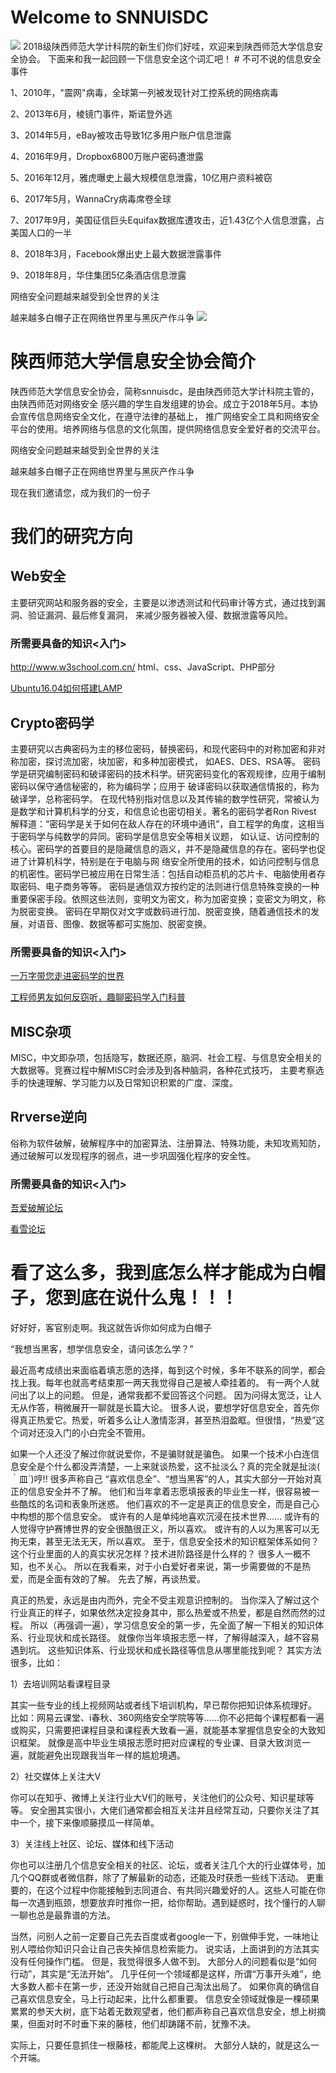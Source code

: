 # Welcome to SNNUISDC
<img src="https://pic1.zhimg.com/80/v2-0d0f376eb2f94a2c78d7128cd8ec2714_hd.jpg">
2018级陕西师范大学计科院的新生们你们好哇，欢迎来到陕西师范大学信息安全协会。
下面来和我一起回顾一下信息安全这个词汇吧！
# 不可不说的信息安全事件

1、2010年，"震网"病毒，全球第一列被发现针对工控系统的网络病毒

2、2013年6月，棱镜门事件，斯诺登外逃

3、2014年5月，eBay被攻击导致1亿多用户账户信息泄露

4、2016年9月，Dropbox6800万账户密码遭泄露

5、2016年12月，雅虎曝史上最大规模信息泄露，10亿用户资料被窃

6、2017年5月，WannaCry病毒席卷全球

7、2017年9月，美国征信巨头Equifax数据库遭攻击，近1.43亿个人信息泄露，占美国人口的一半

8、2018年3月，Facebook爆出史上最大数据泄露事件      

9、2018年8月，华住集团5亿条酒店信息泄露

网络安全问题越来越受到全世界的关注

越来越多白帽子正在网络世界里与黑灰产作斗争
<img src="https://octodex.github.com/images/linktocat.jpg">

# 陕西师范大学信息安全协会简介
陕西师范大学信息安全协会，简称snnuisdc，是由陕西师范大学计科院主管的，由陕西师范对网络安全
感兴趣的学生自发组建的协会。成立于2018年5月。本协会宣传信息网络安全文化，在遵守法律的基础上，
推广网络安全工具和网络安全平台的使用。培养网络与信息的文化氛围，提供网络信息安全爱好者的交流平台。

网络安全问题越来越受到全世界的关注

越来越多白帽子正在网络世界里与黑灰产作斗争

现在我们邀请您，成为我们的一份子
# 我们的研究方向
## Web安全
主要研究网站和服务器的安全，主要是以渗透测试和代码审计等方式，通过找到漏洞、验证漏洞、最后修复漏洞，
来减少服务器被入侵、数据泄露等风险。
### 所需要具备的知识<入门>
http://www.w3school.com.cn/ html、css、JavaScript、PHP部分

<a href="https://mp.weixin.qq.com/s/7Epgi8xv7bLSz6pIt6cyhQ">Ubuntu16.04如何搭建LAMP</a>

## Crypto密码学
主要研究以古典密码为主的移位密码，替换密码，和现代密码中的对称加密和非对称加密，探讨流加密，块加密，和多种加密模式，
如AES、DES、RSA等。
密码学是研究编制密码和破译密码的技术科学。研究密码变化的客观规律，应用于编制密码以保守通信秘密的，称为编码学；应用于
破译密码以获取通信情报的，称为破译学，总称密码学。
在现代特别指对信息以及其传输的数学性研究，常被认为是数学和计算机科学的分支，和信息论也密切相关。著名的密码学者Ron Rivest
解释道：“密码学是关于如何在敌人存在的环境中通讯”，自工程学的角度，这相当于密码学与纯数学的异同。密码学是信息安全等相关议题，
如认证、访问控制的核心。密码学的首要目的是隐藏信息的涵义，并不是隐藏信息的存在。密码学也促进了计算机科学，特别是在于电脑与网
络安全所使用的技术，如访问控制与信息的机密性。密码学已被应用在日常生活：包括自动柜员机的芯片卡、电脑使用者存取密码、电子商务等等。
密码是通信双方按约定的法则进行信息特殊变换的一种重要保密手段。依照这些法则，变明文为密文，称为加密变换；变密文为明文，称为脱密变换。
密码在早期仅对文字或数码进行加、脱密变换，随着通信技术的发展，对语音、图像、数据等都可实施加、脱密变换。

### 所需要具备的知识<入门>
<a href="https://mp.weixin.qq.com/s/PAtaQvfey0fPDs770Z0GCA">一万字带您走进密码学的世界</a>

<a href="https://mp.weixin.qq.com/s/1lOvKBjL2qlRlLHP4rHONg">工程师男友如何反窃听，趣聊密码学入门科普</a>

## MISC杂项
MISC，中文即杂项，包括隐写，数据还原，脑洞、社会工程、与信息安全相关的大数据等。竞赛过程中解MISC时会涉及到各种脑洞，各种花式技巧，
主要考察选手的快速理解、学习能力以及日常知识积累的广度、深度。

## Rrverse逆向
俗称为软件破解，破解程序中的加密算法、注册算法、特殊功能，未知攻焉知防，通过破解可以发现程序的弱点，进一步巩固强化程序的安全性。

### 所需要具备的知识<入门>

<a href="https://www.52pojie.cn">吾爱破解论坛</a>

<a href="https://bbs.pediy.com">看雪论坛</a>

# 看了这么多，我到底怎么样才能成为白帽子，您到底在说什么鬼！！！

好好好，客官别走啊。我这就告诉你如何成为白帽子

“我想当黑客，想学信息安全，请问该怎么学？”

最近高考成绩出来面临着填志愿的选择，每到这个时候，多年不联系的同学，都会找上我。每年也就高考结束那一两天我觉得自己是被人牵挂着的。
有一两个人就问出了以上的问题。
但是，通常我都不爱回答这个问题。
因为问得太宽泛，让人无从作答，稍微展开一聊就是长篇大论。
很多人说，要想学好信息安全，首先你得真正热爱它。热爱，听着多么让人激情澎湃，甚至热泪盈眶。但很惜，“热爱”这个词对还没入门的小白完全不管用。

如果一个人还没了解过你就说爱你，不是骗财就是骗色。
如果一个技术小白连信息安全是个什么都没弄清楚，一上来就谈热爱，这不扯淡么？真的完全就是扯淡(　｀皿´)哼!!
很多声称自己 “喜欢信息全”、“想当黑客”的人，其实大部分一开始对真正的信息安全并不了解。
他们和当年拿着志愿填报表的毕业生一样，很容易被一些酷炫的名词和表象所迷惑。
他们喜欢的不一定是真正的信息安全，而是自己心中构想的那个信息安全。
或许有的人是单纯地喜欢沉浸在技术世界……
或许有的人觉得守护赛博世界的安全很酷很正义，所以喜欢。
或许有的人以为黑客可以无拘无束，甚至无法无天，所以喜欢。
至于，信息安全技术的知识框架体系如何？这个行业里面的人的真实状况怎样？技术进阶路径是什么样的？
很多人一概不知，也不关心。
所以在我看来，对于小白爱好者来说，第一步需要做的不是热爱，而是全面有效的了解。
先去了解，再谈热爱。

真正的热爱，永远是由内而外，完全不受主观意识控制的。
当你深入了解过这个行业真正的样子，如果依然决定投身其中，那么热爱或不热爱，都是自然而然的过程。
所以（再强调一遍），学习信息安全的第一步，先全面了解一下相关的知识体系、行业现状和成长路径。
就像你当年填报志愿一样，了解得越深入，越不容易遇到坑。
这些知识体系、行业现状和成长路径等信息从哪里能找到呢？
其实方法很多，比如：

1）去培训网站看课程目录

其实一些专业的线上视频网站或者线下培训机构，早已帮你把知识体系梳理好。
比如：网易云课堂、i春秋、360网络安全学院等等……你不必把每个课程都看一遍或购买，只需要把课程目录和课程表大致看一遍，就能基本掌握信息安全的大致知识框架。
就像是高中毕业生填报志愿时把对应课程的专业课、目录大致浏览一遍，就能避免出现跟我当年一样的尴尬境遇。

2）社交媒体上关注大V

你可以在知乎、微博上关注行业大V们的账号，关注他们的公众号、知识星球等等。
安全圈其实很小，大佬们通常都会相互关注并且经常互动，只要你关注了其中一个，接下来像顺藤摸瓜一样简单。

3）关注线上社区、论坛、媒体和线下活动

你也可以注册几个信息安全相关的社区、论坛，或者关注几个大的行业媒体号，加几个QQ群或者微信群，除了了解最新的动态，还能及时获悉一些线下活动。
更重要的，在这个过程中你能接触到志同道合、有共同兴趣爱好的人。这些人可能在你每一次遇到瓶颈，想要放弃时推你一把，给你帮助。遇到疑惑时，找个懂行的人聊一聊也总是最靠谱的方法。

当然，问别人之前一定要自己先去百度或者google一下，别做伸手党，一味地让别人喂给你知识只会让自己丧失掉信息检索能力。
 说实话，上面讲到的方法其实没有任何操作门槛。
但是，我觉得很多人做不到。
大部分人的问题看似是“如何行动”，其实是“无法开始”。
几乎任何一个领域都是这样，所谓“万事开头难”，绝大多数人都卡在第一步，还没开始就自己把自己淘汰出局了。
如果你真的确信自己喜欢信息安全，马上行动起来，比什么都重要。
信息安全领域就像是一棵硕果累累的参天大树，底下站着无数观望者，他们都声称自己喜欢信息安全，想上树摘果，但面对时不时垂下来的藤枝，他们却踌躇不前，犹豫不决。

实际上，只要任意抓住一根藤枝，都能爬上这棵树。
大部分人缺的，就是这么一个开端。







